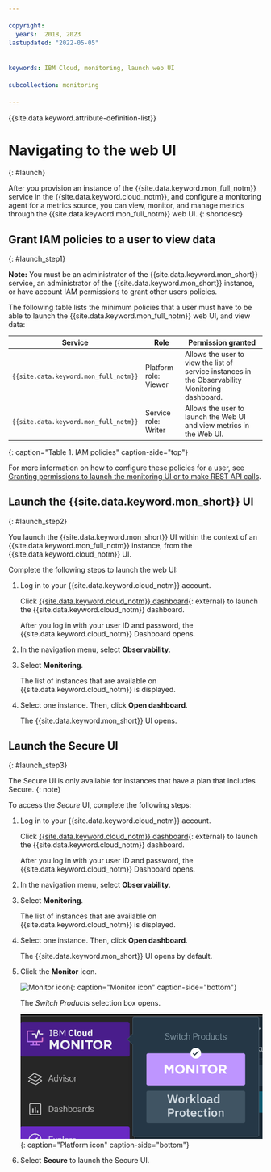 ```yaml
---

copyright:
  years:  2018, 2023
lastupdated: "2022-05-05"


keywords: IBM Cloud, monitoring, launch web UI

subcollection: monitoring

---
```


{{site.data.keyword.attribute-definition-list}}

# Navigating to the web UI
{: #launch}

After you provision an instance of the {{site.data.keyword.mon_full_notm}} service in the {{site.data.keyword.cloud_notm}}, and configure a monitoring agent for a metrics source, you can view, monitor, and manage metrics through the {{site.data.keyword.mon_full_notm}} web UI.
{: shortdesc}


## Grant IAM policies to a user to view data
{: #launch_step1}

**Note:** You must be an administrator of the {{site.data.keyword.mon_short}} service, an administrator of the {{site.data.keyword.mon_short}} instance, or have account IAM permissions to grant other users policies.

The following table lists the minimum policies that a user must have to be able to launch the {{site.data.keyword.mon_full_notm}} web UI, and view data:

| Service                        | Role                      | Permission granted     |
|--------------------------------|---------------------------|------------------------|
| `{{site.data.keyword.mon_full_notm}}` | Platform role: Viewer     | Allows the user to view the list of service instances in the Observability Monitoring dashboard. |
| `{{site.data.keyword.mon_full_notm}}` | Service role: Writer      | Allows the user to launch the Web UI and view metrics in the Web UI.  |
{: caption="Table 1. IAM policies" caption-side="top"}

For more information on how to configure these policies for a user, see [Granting permissions to launch the monitoring UI or to make REST API calls](/docs/monitoring?topic=monitoring-iam_grant).


## Launch the {{site.data.keyword.mon_short}} UI
{: #launch_step2}

You launch the {{site.data.keyword.mon_short}} UI within the context of an {{site.data.keyword.mon_full_notm}} instance, from the {{site.data.keyword.cloud_notm}} UI.

Complete the following steps to launch the web UI:

1. Log in to your {{site.data.keyword.cloud_notm}} account.

    Click [{{site.data.keyword.cloud_notm}} dashboard](https://cloud.ibm.com/login){: external} to launch the {{site.data.keyword.cloud_notm}} dashboard.

	After you log in with your user ID and password, the {{site.data.keyword.cloud_notm}} Dashboard opens.

2. In the navigation menu, select **Observability**.

3. Select **Monitoring**.

    The list of instances that are available on {{site.data.keyword.cloud_notm}} is displayed.

4. Select one instance. Then, click **Open dashboard**.

    The {{site.data.keyword.mon_short}} UI opens.


## Launch the Secure UI
{: #launch_step3}

The Secure UI is only available for instances that have a plan that includes Secure.
{: note}

To access the *Secure* UI, complete the following steps:

1. Log in to your {{site.data.keyword.cloud_notm}} account.

    Click [{{site.data.keyword.cloud_notm}} dashboard](https://cloud.ibm.com/login){: external} to launch the {{site.data.keyword.cloud_notm}} dashboard.

	After you log in with your user ID and password, the {{site.data.keyword.cloud_notm}} Dashboard opens.

2. In the navigation menu, select **Observability**.

3. Select **Monitoring**.

    The list of instances that are available on {{site.data.keyword.cloud_notm}} is displayed.

4. Select one instance. Then, click **Open dashboard**.

    The {{site.data.keyword.mon_short}} UI opens by default.

5. Click the **Monitor** icon.

    ![Monitor icon](images/monitor.png){: caption="Monitor icon" caption-side="bottom"}

    The *Switch Products* selection box opens.

    ![Platform icon](images/platform.png){: caption="Platform icon" caption-side="bottom"}

6. Select **Secure** to launch the Secure UI.
